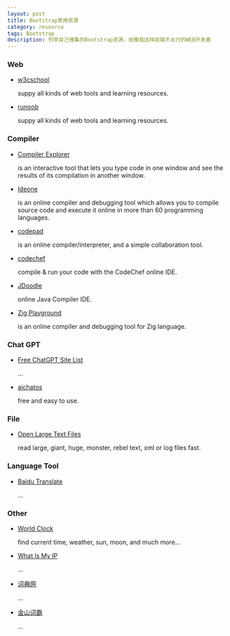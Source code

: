 ```yaml
---
layout: post
title: Bootstrap常用资源
category: resource
tags: Bootstrap
description: 列举自己搜集的Bootstrap资源，给像我这样前端不太行的WEB开发者
---
```


### Web

- [w3cschool](https://www.w3cschool.cn/)

  suppy all kinds of web tools and learning resources.

- [runoob](https://c.runoob.com/)

  suppy all kinds of web tools and learning resources.
  
### Compiler

- [Compiler Explorer](https://godbolt.org/)

  is an interactive tool that lets you type code in one window and see the results of its compilation in another window.

- [Ideone](https://ideone.com/)

  is an online compiler and debugging tool which allows you to compile source code and execute it online in more than 60 programming languages.
  
- [codepad](http://codepad.org/)

  is an online compiler/interpreter, and a simple collaboration tool.

- [codechef](https://www.codechef.com/ide)

  compile & run your code with the CodeChef online IDE.
    
- [JDoodle](https://www.jdoodle.com/online-java-compiler)

  online Java Compiler IDE.
  
- [Zig Playground](https://zig-play.dev/)

  is an online compiler and debugging tool for Zig language.
  
### Chat GPT

- [Free ChatGPT Site List](https://github.com/xx025/carrot)

  ...
  
- [aichatos](https://chat6.aichatos.xyz/)

  free and easy to use.

### File

- [Open Large Text Files](http://www.readfileonline.com/)

  read large, giant, huge, monster, rebel text, xml or log files fast.
  
### Language Tool

- [Baidu Translate](https://fanyi.baidu.com/)

  ...
  
### Other

- [World Clock](https://www.timeanddate.com/worldclock/)

  find current time, weather, sun, moon, and much more...

- [What Is My IP](https://www.whatismyip.com/)

  ...
  
- [词典网](https://www.cidianwang.com/shufa/chun937.htm)

  ...

- [金山词霸](https://www.iciba.com/)

  ...
